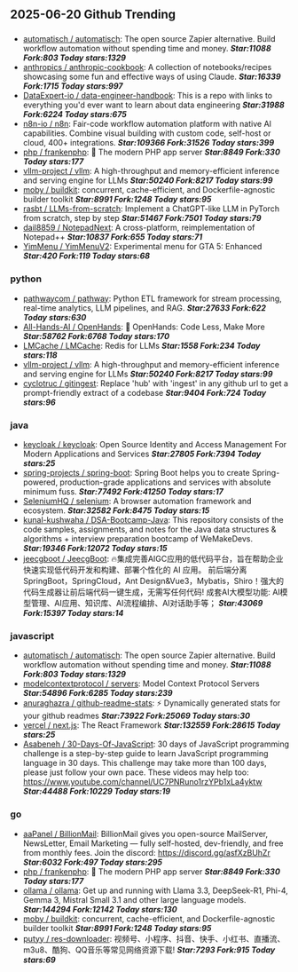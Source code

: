 ## 2025-06-20 Github Trending

### 
* [automatisch / automatisch](https://github.com/automatisch/automatisch): The open source Zapier alternative. Build workflow automation without spending time and money. ***Star:11088 Fork:803 Today stars:1329***
* [anthropics / anthropic-cookbook](https://github.com/anthropics/anthropic-cookbook): A collection of notebooks/recipes showcasing some fun and effective ways of using Claude. ***Star:16339 Fork:1715 Today stars:997***
* [DataExpert-io / data-engineer-handbook](https://github.com/DataExpert-io/data-engineer-handbook): This is a repo with links to everything you'd ever want to learn about data engineering ***Star:31988 Fork:6224 Today stars:675***
* [n8n-io / n8n](https://github.com/n8n-io/n8n): Fair-code workflow automation platform with native AI capabilities. Combine visual building with custom code, self-host or cloud, 400+ integrations. ***Star:109366 Fork:31526 Today stars:399***
* [php / frankenphp](https://github.com/php/frankenphp): 🧟 The modern PHP app server ***Star:8849 Fork:330 Today stars:177***
* [vllm-project / vllm](https://github.com/vllm-project/vllm): A high-throughput and memory-efficient inference and serving engine for LLMs ***Star:50240 Fork:8217 Today stars:99***
* [moby / buildkit](https://github.com/moby/buildkit): concurrent, cache-efficient, and Dockerfile-agnostic builder toolkit ***Star:8991 Fork:1248 Today stars:95***
* [rasbt / LLMs-from-scratch](https://github.com/rasbt/LLMs-from-scratch): Implement a ChatGPT-like LLM in PyTorch from scratch, step by step ***Star:51467 Fork:7501 Today stars:79***
* [dail8859 / NotepadNext](https://github.com/dail8859/NotepadNext): A cross-platform, reimplementation of Notepad++ ***Star:10837 Fork:655 Today stars:71***
* [YimMenu / YimMenuV2](https://github.com/YimMenu/YimMenuV2): Experimental menu for GTA 5: Enhanced ***Star:420 Fork:119 Today stars:68***

### python
* [pathwaycom / pathway](https://github.com/pathwaycom/pathway): Python ETL framework for stream processing, real-time analytics, LLM pipelines, and RAG. ***Star:27633 Fork:622 Today stars:630***
* [All-Hands-AI / OpenHands](https://github.com/All-Hands-AI/OpenHands): 🙌 OpenHands: Code Less, Make More ***Star:58762 Fork:6768 Today stars:170***
* [LMCache / LMCache](https://github.com/LMCache/LMCache): Redis for LLMs ***Star:1558 Fork:234 Today stars:118***
* [vllm-project / vllm](https://github.com/vllm-project/vllm): A high-throughput and memory-efficient inference and serving engine for LLMs ***Star:50240 Fork:8217 Today stars:99***
* [cyclotruc / gitingest](https://github.com/cyclotruc/gitingest): Replace 'hub' with 'ingest' in any github url to get a prompt-friendly extract of a codebase ***Star:9404 Fork:724 Today stars:96***

### java
* [keycloak / keycloak](https://github.com/keycloak/keycloak): Open Source Identity and Access Management For Modern Applications and Services ***Star:27805 Fork:7394 Today stars:25***
* [spring-projects / spring-boot](https://github.com/spring-projects/spring-boot): Spring Boot helps you to create Spring-powered, production-grade applications and services with absolute minimum fuss. ***Star:77492 Fork:41250 Today stars:17***
* [SeleniumHQ / selenium](https://github.com/SeleniumHQ/selenium): A browser automation framework and ecosystem. ***Star:32582 Fork:8475 Today stars:15***
* [kunal-kushwaha / DSA-Bootcamp-Java](https://github.com/kunal-kushwaha/DSA-Bootcamp-Java): This repository consists of the code samples, assignments, and notes for the Java data structures & algorithms + interview preparation bootcamp of WeMakeDevs. ***Star:19346 Fork:12072 Today stars:15***
* [jeecgboot / JeecgBoot](https://github.com/jeecgboot/JeecgBoot): 🔥集成完善AIGC应用的低代码平台，旨在帮助企业快速实现低代码开发和构建、部署个性化的 AI 应用。 前后端分离 SpringBoot，SpringCloud，Ant Design&Vue3，Mybatis，Shiro！强大的代码生成器让前后端代码一键生成，无需写任何代码! 成套AI大模型功能: AI模型管理、AI应用、知识库、AI流程编排、AI对话助手等； ***Star:43069 Fork:15397 Today stars:14***

### javascript
* [automatisch / automatisch](https://github.com/automatisch/automatisch): The open source Zapier alternative. Build workflow automation without spending time and money. ***Star:11088 Fork:803 Today stars:1329***
* [modelcontextprotocol / servers](https://github.com/modelcontextprotocol/servers): Model Context Protocol Servers ***Star:54896 Fork:6285 Today stars:239***
* [anuraghazra / github-readme-stats](https://github.com/anuraghazra/github-readme-stats): ⚡ Dynamically generated stats for your github readmes ***Star:73922 Fork:25069 Today stars:30***
* [vercel / next.js](https://github.com/vercel/next.js): The React Framework ***Star:132559 Fork:28615 Today stars:25***
* [Asabeneh / 30-Days-Of-JavaScript](https://github.com/Asabeneh/30-Days-Of-JavaScript): 30 days of JavaScript programming challenge is a step-by-step guide to learn JavaScript programming language in 30 days. This challenge may take more than 100 days, please just follow your own pace. These videos may help too: https://www.youtube.com/channel/UC7PNRuno1rzYPb1xLa4yktw ***Star:44488 Fork:10229 Today stars:19***

### go
* [aaPanel / BillionMail](https://github.com/aaPanel/BillionMail): BillionMail gives you open-source MailServer, NewsLetter, Email Marketing — fully self-hosted, dev-friendly, and free from monthly fees. Join the discord: https://discord.gg/asfXzBUhZr ***Star:6032 Fork:497 Today stars:295***
* [php / frankenphp](https://github.com/php/frankenphp): 🧟 The modern PHP app server ***Star:8849 Fork:330 Today stars:177***
* [ollama / ollama](https://github.com/ollama/ollama): Get up and running with Llama 3.3, DeepSeek-R1, Phi-4, Gemma 3, Mistral Small 3.1 and other large language models. ***Star:144294 Fork:12142 Today stars:130***
* [moby / buildkit](https://github.com/moby/buildkit): concurrent, cache-efficient, and Dockerfile-agnostic builder toolkit ***Star:8991 Fork:1248 Today stars:95***
* [putyy / res-downloader](https://github.com/putyy/res-downloader): 视频号、小程序、抖音、快手、小红书、直播流、m3u8、酷狗、QQ音乐等常见网络资源下载! ***Star:7293 Fork:915 Today stars:69***
